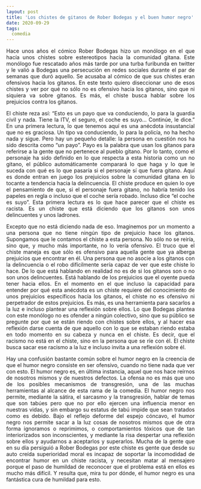 ```yaml
---
layout: post
title: 'Los chistes de gitanos de Rober Bodegas y el buen humor negro'
date: 2020-09-29
tags:
  comedia
---
```

<p style='text-align: justify;'>Hace unos años el cómico Rober Bodegas hizo un monólogo en el que hacía unos chistes sobre estereotipos hacia la comunidad gitana. Este monólogo fue rescatado años más tarde por una turba furibunda en twitter y le valió a Bodegas una persecución en redes sociales durante el par de semanas que duró aquello. Se acusaba al cómico de que sus chistes eran ofensivos hacia los gitanos. En este texto quiero diseccionar uno de esos chistes y ver por qué no sólo no es ofensivo hacia los gitanos, sino que ni siquiera va sobre gitanos. Es más, el chiste busca hablar sobre los prejuicios contra los gitanos.</p>

<p style='text-align: justify;'>El chiste reza así: “Esto es un payo que va conduciendo, lo para la guardia civil y nada. Tiene la ITV, el seguro, el coche es suyo… Continúe, le dice.” En una primera lectura, lo que tenemos aquí es una anécdota insustancial que no es graciosa. Un tipo va conduciendo, lo para la policía, no ha hecho nada y sigue. Pero hay un pequeño detalle: la persona en cuestión nos ha sido descrita como “un payo”. Payo es la palabra que usan los gitanos para referirse a la gente que no pertenece al pueblo gitano. Por lo tanto, como el personaje ha sido definido en lo que respecta a esta historia como un no gitano, el público automáticamente comparará lo que haga y lo que le suceda con qué es lo que pasaría si el personaje sí que fuera gitano. Aquí es donde entran en juego los prejuicios sobre la comunidad gitana en lo tocante a tendencia hacia la delincuencia. El chiste produce en quien lo oye el pensamiento de que, si el personaje fuera gitano, no habría tenido los papeles en regla o incluso que el coche sería robado. Incluso dice “el coche es suyo”. Esta primera lectura es lo que hace parecer que el chiste es racista. Es un chiste que está diciendo que los gitanos son unos delincuentes y unos ladrones. </p>

<p style='text-align: justify;'>Excepto que no está diciendo nada de eso. Imaginemos por un momento a una persona que no tiene ningún tipo de prejuicio hace los gitanos. Supongamos que le contamos el chiste a esta persona. No sólo no se reiría, sino que, y mucho más importante, no lo vería ofensivo. El truco que el chiste maneja es que sólo es ofensivo para aquella gente que ya alberga prejuicios que encontrar en él. Una persona que no asocie a los gitanos con la delincuencia o el robo difícilmente sería capaz de ver que este chiste lo hace. De lo que está hablando en realidad no es de si los gitanos son o no son unos delincuentes. Está hablando de los prejuicios que el oyente pueda tener hacia ellos. En el momento en el que incluso la capacidad para entender por qué esta anécdota es un chiste requiere del conocimiento de unos prejuicios específicos hacia los gitanos, el chiste no es ofensivo ni perpetrador de estos prejuicios. Es más, es una herramienta para sacarlos a la luz e incluso plantear una reflexión sobre ellos. Lo que Bodegas plantea con este monólogo no es ofender a ningún colectivo, sino que su público se pregunte por qué se están riendo con chistes sobre ellos, y al hacer esa reflexión darse cuenta de que aquello con lo que se estaban riendo estaba en todo momento en su cabeza y nunca en el chiste. Es decir, que el racismo no está en el chiste, sino en la persona que se ríe con él. El chiste busca sacar ese racismo a la luz e incluso invita a una reflexión sobre él.</p>

<p style='text-align: justify;'>Hay una confusión bastante común sobre el humor negro en la creencia de que el humor negro consiste en ser ofensivo, cuando no tiene nada que ver con esto. El humor negro es, en última instancia, aquel que nos hace reírnos de nosotros mismos y de nuestros defectos. La ofensa no es más que uno de los posibles mecanismos de transgresión, una de las muchas herramientas al alcance de esta rama de la comedia. El humor negro nos permite, mediante la sátira, el sarcasmo y la transgresión, hablar de temas que son tabúes pero que no por ello ejercen una influencia menor en nuestras vidas, y sin embargo su estatus de tabú impide que sean tratados como es debido. Bajo el reflejo deforme del espejo cóncavo, el humor negro nos permite sacar a la luz cosas de nosotros mismos que de otra forma ignoramos o reprimimos, o comportamientos tóxicos que de tan interiorizados son inconscientes, y mediante la risa despertar una reflexión sobre ellos y ayudarnos a aceptarlos y superarlos. Mucha de la gente que en su día persiguió a Rober Bodegas por este chiste es gente que desde su auto creída superioridad moral es incapaz de soportar la incomodidad de encontrar humor en un chiste racista, y necesitan matar al mensajero porque el paso de humildad de reconocer que el problema está en ellos es mucho más difícil. Y resulta que, mira tu por dónde, el humor negro es una fantástica cura de humildad para esto.</p>
